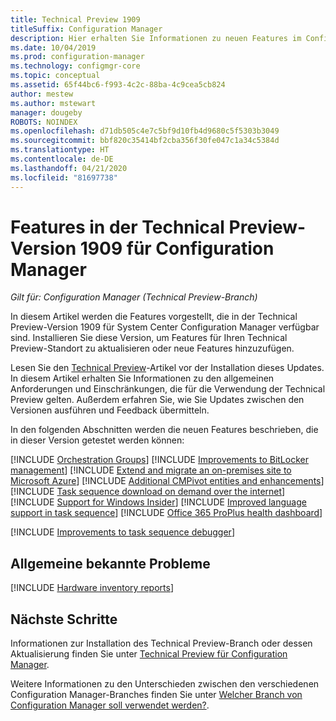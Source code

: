 ```yaml
---
title: Technical Preview 1909
titleSuffix: Configuration Manager
description: Hier erhalten Sie Informationen zu neuen Features im Configuration Manager Technical Preview-Branch, Version 1909.
ms.date: 10/04/2019
ms.prod: configuration-manager
ms.technology: configmgr-core
ms.topic: conceptual
ms.assetid: 65f44bc6-f993-4c2c-88ba-4c9cea5cb824
author: mestew
ms.author: mstewart
manager: dougeby
ROBOTS: NOINDEX
ms.openlocfilehash: d71db505c4e7c5bf9d10fb4d9680c5f5303b3049
ms.sourcegitcommit: bbf820c35414bf2cba356f30fe047c1a34c5384d
ms.translationtype: HT
ms.contentlocale: de-DE
ms.lasthandoff: 04/21/2020
ms.locfileid: "81697738"
---
```

# <a name="features-in-configuration-manager-technical-preview-version-1909"></a>Features in der Technical Preview-Version 1909 für Configuration Manager

*Gilt für: Configuration Manager (Technical Preview-Branch)*

In diesem Artikel werden die Features vorgestellt, die in der Technical Preview-Version 1909 für System Center Configuration Manager verfügbar sind. Installieren Sie diese Version, um Features für Ihren Technical Preview-Standort zu aktualisieren oder neue Features hinzuzufügen.

Lesen Sie den [Technical Preview](../technical-preview.md)-Artikel vor der Installation dieses Updates. In diesem Artikel erhalten Sie Informationen zu den allgemeinen Anforderungen und Einschränkungen, die für die Verwendung der Technical Preview gelten. Außerdem erfahren Sie, wie Sie Updates zwischen den Versionen ausführen und Feedback übermitteln.

In den folgenden Abschnitten werden die neuen Features beschrieben, die in dieser Version getestet werden können:

<!-- [!INCLUDE [Example feature name](includes/1903/1234567.md)] -->

[!INCLUDE [Orchestration Groups](includes/1909/3098816.md)]
[!INCLUDE [Improvements to BitLocker management](includes/1909/3601034.md)]
[!INCLUDE [Extend and migrate an on-premises site to Microsoft Azure](includes/1909/3556022.md)]
[!INCLUDE [Additional CMPivot entities and enhancements](includes/1909/5410930.md)]
[!INCLUDE [Task sequence download on demand over the internet](includes/1909/3601238.md)]
[!INCLUDE [Support for Windows Insider](includes/1909/3556023.md)]
[!INCLUDE [Improved language support in task sequence](includes/1909/5411057.md)]
[!INCLUDE [Office 365 ProPlus health dashboard](includes/1909/4488301.md)]

[!INCLUDE [Improvements to task sequence debugger](includes/1909/5012536.md)]
<!-- 5012536, 5012509 -->

## <a name="general-known-issues"></a>Allgemeine bekannte Probleme

[!INCLUDE [Hardware inventory reports](includes/1909/known-issue-hinv.md)]

## <a name="next-steps"></a>Nächste Schritte

Informationen zur Installation des Technical Preview-Branch oder dessen Aktualisierung finden Sie unter [Technical Preview für Configuration Manager](../technical-preview.md).

Weitere Informationen zu den Unterschieden zwischen den verschiedenen Configuration Manager-Branches finden Sie unter [Welcher Branch von Configuration Manager soll verwendet werden?](../../understand/which-branch-should-i-use.md).
